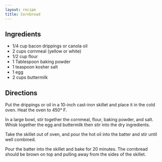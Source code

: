 ```yaml
---
layout: recipe
title: Cornbread
---
```


## Ingredients

* 1/4 cup bacon drippings or canola oil
* 2 cups cornmeal (yellow or white)
* 1/2 cup flour
* 1 Tablespoon baking powder
* 1 teaspoon kosher salt
* 1 egg
* 2 cups buttermilk

## Directions

Put the drippings or oil in a 10-inch cast-iron skillet and place it in the cold oven. Heat the oven to 450° F.

In a large bowl, stir together the cornmeal, flour, baking powder, and salt. Whisk together the egg and buttermilk then stir into the dry ingredients.

Take the skillet out of oven, and pour the hot oil into the batter and stir until well combined.

Pour the batter into the skillet and bake for 20 minutes. The cornbread should be brown on top and pulling away from the sides of the skillet.
